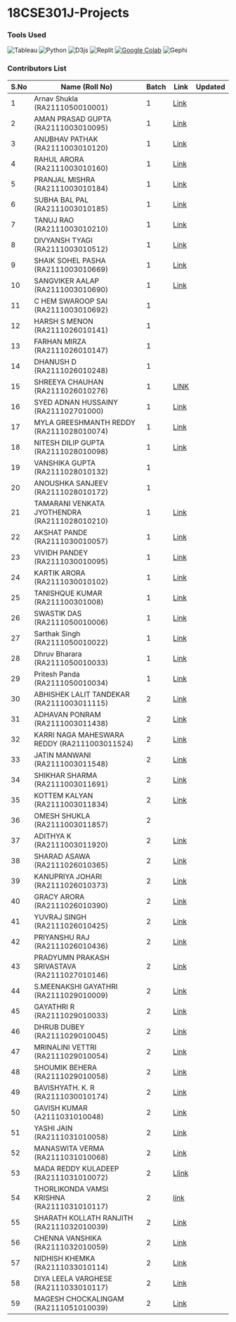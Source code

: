 # 18CSE301J-Projects

### Tools Used
![Tableau](https://img.shields.io/badge/Tableau-E97627?style=for-the-badge&logo=Tableau&logoColor=white) ![Python](https://img.shields.io/badge/Python-FFD43B?style=for-the-badge&logo=python&logoColor=blue) ![D3js](https://img.shields.io/badge/d3.js-F9A03C?style=for-the-badge&logo=d3.js&logoColor=white) ![Replit](https://img.shields.io/badge/Replit-DD1200?style=for-the-badge&logo=Replit&logoColor=white) [![Google Colab](https://img.shields.io/badge/Google%20Colab-white?style=for-the-badge&logo=google-colab&logoColor=orange&color=orange)](https://colab.research.google.com/) ![Gephi](https://img.shields.io/badge/Gephi-white?style=for-the-badge&color=black)




### Contributors List 
| S.No | Name  (Roll No)           | Batch | Link | Updated |
|------|---------------------------|-------|------|---------|
| 1    | Arnav Shukla (RA2111050010001)          | 1     | [Link](https://info-viz.vercel.app)     |         |
| 2    | AMAN PRASAD GUPTA (RA2111003010095)        | 1     |[Link](https://amangupta5555.github.io/Home.html)        |         |
| 3    | ANUBHAV PATHAK (RA2111003010120)           | 1     |[Link](https://18cse301j-anubhavpathak.vercel.app/)      |         |
| 4    | RAHUL ARORA (RA2111003010160)             | 1     | [Link](https://rj3391.wixsite.com/mysite)     |         |
| 5    | PRANJAL MISHRA (RA2111003010184)           | 1     |[Link](https://infoviz-project.vercel.app/)      |         |
| 6    | SUBHA BAL PAL (RA2111003010185)            | 1     |[Link](https://mohit2pal.github.io/InfoViz-18CSE201J_RA2111003010185/)      |         |
| 7    | TANUJ RAO  (RA2111003010210)               | 1     |[Link](https://github.com/tanujrao03/Info-Viz/blob/main/README.md)      |         |
| 8    | DIVYANSH TYAGI (RA2111003010512)           | 1     |[Link](https://info-viz-512.netlify.app/)       |        |     |
| 9    | SHAIK SOHEL PASHA (RA2111003010669)        | 1     |  [Link](https://sohel669.github.io/Shaik_Sohel_Pasha-Information_Visualization/)    |         |
| 10   | SANGVIKER AALAP (RA2111003010690)          | 1     |[Link](https://aalapsangvikar.github.io/RA2111003010690_Information_Visualization/)      |         |
| 11   | C HEM SWAROOP SAI (RA2111003010692)        | 1     |      |         |
| 12   | HARSH S MENON (RA2111026010141)            | 1     |      |         |
| 13   | FARHAN MIRZA (RA2111026010147)             | 1     |      |         |
| 14   | DHANUSH D  (RA2111026010248)               | 1     |      |         |
| 15   | SHREEYA CHAUHAN (RA2111026010276)          | 1     |[LINK](https://github.com/Shreeya-c/INFO-VIZ-RA2111026010276-/commit/090c5dd2a3b7c7d162ee64639b4cbd981066eb48)     |         |
| 16   | SYED ADNAN HUSSAINY (RA211102701000)      | 1     |  [Link](https://github.com/SyedAdnanHussainy/18CSE301J_RA2111027010008.git)    |         |
| 17   | MYLA GREESHMANTH REDDY (RA2111028010074)   | 1     |  [Link](https://sites.google.com/srmist.edu.in/greesh074-jyothendra210/home)    |         |
| 18   | NITESH DILIP GUPTA (RA2111028010098)       | 1     |  [Link](https://info-viz-three.vercel.app/)    |         |
| 19   | VANSHIKA GUPTA (RA2111028010132)           | 1     |      |         |
| 20   | ANOUSHKA SANJEEV (RA2111028010172)         | 1     |      |         |
| 21   | TAMARANI VENKATA JYOTHENDRA (RA2111028010210)| 1     |[Link](https://sites.google.com/srmist.edu.in/greesh074-jyothendra210/home)     |         |
| 22   | AKSHAT PANDE  (RA2111030010057)            | 1     |[Link](https://18cse301j-infoviz-57.vercel.app/)   |         |
| 23   | VIVIDH PANDEY (RA2111030010095)            | 1     |[Link](https://infoviz095.netlify.app/)      |         |
| 24   | KARTIK ARORA (RA2111030010102)             | 1     |[Link](https://github.com/firepopsicle/InfoViz01/tree/main)    |         |
| 25   | TANISHQUE KUMAR (RA211100301008)           | 1     |[Link](https://github.com/Tani2189/Infomation-Visualization-086.git)     |         |
| 26   | SWASTIK DAS  (RA2111050010006)             | 1     | [Link](https://18-cse-301-j.vercel.app/)     |         |
| 27   | Sarthak Singh (RA2111050010022)             | 1     |[Link](https://sa6212.github.io/infoviz/)      |         |
| 28   | Dhruv Bharara (RA2111050010033)            | 1     | [Link](https://ch3atz.github.io/infoviz/)     |         |
| 29   | Pritesh Panda (RA2111050010034)            | 1     | [Link](https://infoviz034.vercel.app/)      |         |
| 30   | ABHISHEK LALIT TANDEKAR (RA2111003011115)            | 2     | [Link](https://github.com/al8060/18CSE301J-INFORMATION-VIZULIZATION/tree/main)      |         |
| 31   | ADHAVAN PONRAM (RA2111003011438)            | 2     | [Link](https://information-visualization-one.vercel.app/)     |         |
| 32   | KARRI NAGA MAHESWARA REDDY (RA2111003011524)            | 2     | [Link](https://mahe243.github.io/Information-Visualization/)    |         |
| 33   | JATIN MANWANI (RA2111003011548)            | 2     | [Link](https://manwanijatin22.wixsite.com/my-site)     |         |
| 34   | SHIKHAR SHARMA (RA2111003011691)            | 2     |  [Link](https://github.com/Shikhar1233/Information-Visualization.git)    |         |
| 35   | KOTTEM KALYAN (RA2111003011834)            | 2     | [Link](https://kalyankottem.github.io/18CSE301J_RA2111003011834/)     |         |
| 36   | OMESH SHUKLA (RA2111003011857)            | 2     |      |         |
| 37   | ADITHYA K (RA2111003011920)            | 2     | [Link](https://github.com/adhikris28/INFO-VIZ)     |         |
| 38   | SHARAD ASAWA (RA2111026010365)            | 2     |   [Link](https://information-visualization-kgs.netlify.app)   |         |
| 39   | KANUPRIYA JOHARI (RA2111026010373)            | 2     | [Link](https://information-visualization-kgs.netlify.app)     |         |
| 40   | GRACY ARORA (RA2111026010390)            | 2     |    [Link](https://information-visualization-kgs.netlify.app)  |         |
| 41   | YUVRAJ SINGH (RA2111026010425)            | 2     | [Link](https://information-visualization-assignment-1-sigma.vercel.app/)     |         |
| 42   | PRIYANSHU RAJ (RA2111026010436)            | 2     | [Link](https://information-visualization-assignment-1-b6aq.vercel.app/)     |         |
| 43   | PRADYUMN PRAKASH SRIVASTAVA (RA2111027010146)            | 2     | [Link](https://onaga08.github.io/Information-Visualization/)     |         |
| 44   | S.MEENAKSHI GAYATHRI (RA2111029010009)            | 2     | [Link](https://meenagayu.my.canva.site/)   |         |
| 45   | GAYATHRI R (RA2111029010033)            | 2     |[Link](https://fastfoodinfo.my.canva.site/)    |         |
| 46   | DHRUB DUBEY (RA2111029010045)            | 2     | [Link](https://github.com/Crdhruv/Info-Viz)     |         |
| 47   | MRINALINI VETTRI (RA2111029010054)            | 2     | [Link](https://github.com/mv5111/RA2111029010054-INFO-VIZ)      |         |
| 48   | SHOUMIK BEHERA (RA2111029010058)            | 2     | [Link](https://github.com/Shoumik21b/Info-Visualization)      |         |
| 49   | BAVISHYATH. K. R (RA2111030010174)            | 2     |[Link](https://github.com/Bavishyath/Deforestation-due-to-Development-in-South-India.git)     |         |
| 50   | GAVISH KUMAR (A2111031010048)            | 2     | [Link](https://github.com/gavishkumar/-information-viz.#-information-viz)              |      |         |
| 51   | YASHI JAIN (RA2111031010058)            | 2     | [Link](https://yashi4.github.io/climate-change/18CSE301Jinfoviz%20assignment%201.html)              |      |         |
| 52   | MANASWITA VERMA (RA2111031010068)            | 2     |[Link](https://sites.google.com/srmist.edu.in/18cse301jsocialnetworkanalysis/home)              |      |         |
| 53   | MADA REDDY KULADEEP (RA2111031010072)            | 2     |[Llink](https://github.com/Kuladeep-2710/kuladeepreddy.github.io/tree/main)            |      |         |
| 54   | THORLIKONDA VAMSI KRISHNA (RA2111031010117)            | 2     |[link](https://github.com/krishnathorlikonda/Vamsi-117github.io)              |      |         |
| 55   | SHARATH KOLLATH RANJITH (RA2111032010039)            | 2     | [Link](https://github.com/SharathDaPeg/Information-Visualization-039)               |      |         |
| 56   | CHENNA VANSHIKA (RA2111032010059)            | 2     | [Link](https://sites.google.com/view/visualisationsbyvanshika/home)               |      |         |
| 57   | NIDHISH KHEMKA (RA2111033010114)            | 2     |  [Link](https://main--superlative-nougat-0cc1e5.netlify.app/)            |      |         |
| 58   | DIYA LEELA VARGHESE (RA2111033010117)            | 2     |   [Link](https://diyalv.github.io/18CSE301J_RA2111033010117/)             |      |         |
| 59   | MAGESH CHOCKALINGAM (RA2111051010039)            | 2     |   [Link](https://github.com/magesh-7/info-viz/blob/main/README.md)          |      |         |
